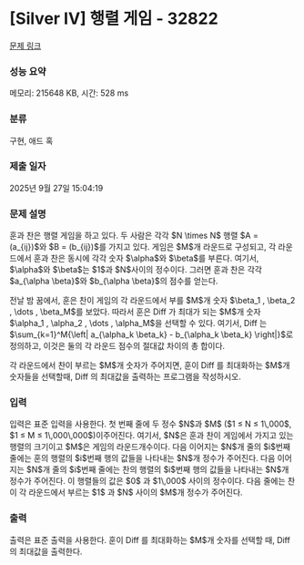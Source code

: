 # [Silver IV] 행렬 게임 - 32822 

[문제 링크](https://www.acmicpc.net/problem/32822) 

### 성능 요약

메모리: 215648 KB, 시간: 528 ms

### 분류

구현, 애드 혹

### 제출 일자

2025년 9월 27일 15:04:19

### 문제 설명

<p>훈과 찬은 행렬 게임을 하고 있다. 두 사람은 각각 $N \times N$ 행렬 $A = (a_{ij})$와 $B = (b_{ij})$를 가지고 있다. 게임은 $M$개 라운드로 구성되고, 각 라운드에서 훈과 찬은 동시에 각각 숫자 $\alpha$와 $\beta$를 부른다. 여기서, $\alpha$와 $\beta$는 $1$과 $N$사이의 정수이다. 그러면 훈과 찬은 각각 $a_{\alpha \beta}$와 $b_{\alpha \beta}$의 점수를 얻는다.</p>

<p>전날 밤 꿈에서, 훈은 찬이 게임의 각 라운드에서 부를 $M$개 숫자 $\beta_1 , \beta_2 , \dots , \beta_M$를 보았다. 따라서 훈은 Diff 가 최대가 되는 $M$개 숫자 $\alpha_1 , \alpha_2 , \dots , \alpha_M$을 선택할 수 있다. 여기서, Diff 는 $\sum_{k=1}^M{\left| a_{\alpha_k \beta_k} - b_{\alpha_k \beta_k} \right|}$로 정의하고, 이것은 둘의 각 라운드 점수의 절대값 차이의 총 합이다.</p>

<p>각 라운드에서 찬이 부르는 $M$개 숫자가 주어지면, 훈이 Diff 를 최대화하는 $M$개 숫자들을 선택할때, Diff 의 최대값을 출력하는 프로그램을 작성하시오.</p>

### 입력 

 <p>입력은 표준 입력을 사용한다. 첫 번째 줄에 두 정수 $N$과 $M$ ($1 ≤ N ≤ 1\,000$, $1 ≤ M ≤ 1\,000\,000$)이주어진다. 여기서, $N$은 훈과 찬이 게임에서 가지고 있는 행렬의 크기이고 $M$은 게임의 라운드개수이다. 다음 이어지는 $N$개 줄의 $i$번째 줄에는 훈의 행렬의 $i$번째 행의 값들을 나타내는 $N$개 정수가 주어진다. 다음 이어지는 $N$개 줄의 $i$번째 줄에는 찬의 행렬의 $i$번째 행의 값들을 나타내는 $N$개 정수가 주어진다. 이 행렬들의 값은 $0$ 과 $1\,000$ 사이의 정수이다. 다음 줄에는 찬이 각 라운드에서 부르는 $1$ 과 $N$ 사이의 $M$개 정수가 주어진다.</p>

### 출력 

 <p>출력은 표준 출력을 사용한다. 훈이 Diff 를 최대화하는 $M$개 숫자를 선택할 때, Diff 의 최대값을 출력한다.</p>

